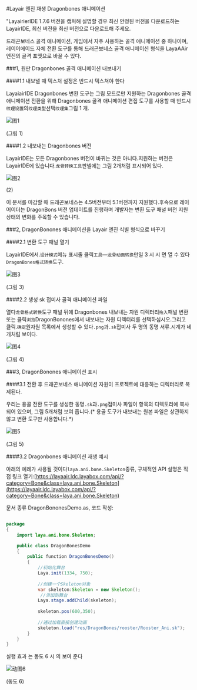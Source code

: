 #Layair 엔진 재생 Dragonbones 애니메이션

"LayairierIDE 1.7.6 버전을 캡처해 설명할 경우 최신 안정된 버전을 다운로드하는 LayairIDE, 최신 버전을 최신 버전으로 다운로드해 주세요.

드래곤보네스 골격 애니메이션, 게임에서 자주 사용하는 골격 애니메이션 중 하나이며, 레이이에이드 자체 전환 도구를 통해 드래곤보네스 골격 애니메이션 형식을 LayaAAir 엔진의 골격 포맷으로 바꿀 수 있다.



###1, 원판 Dragonbones 골격 애니메이션 내보내기

####1.1 내보낼 때 텍스처 설정은 반드시 텍스쳐야 한다

LayaiairIDE Dragonbones 변환 도구는 그림 모드로만 지원하는 Dragonbones 골격 애니메이션 전환을 위해 Dragonbones 골격 애니메이션 편집 도구를 사용할 때 반드시`纹理设置`의`纹理类型`선택`纹理集`그림 1 개.

![图1](img/1.png) 


(그림 1)

####1.2 내보내는 Dragonbones 버전

LayairIDE는 모든 Dragonbones 버전이 바뀌는 것은 아니다.지원하는 버전은 LayairIDE에 있습니다.`龙骨转换工具`판넬에는 그림 2개처럼 표시되어 있다.

![图2](img/2.png) 


(2)

이 문서를 마감할 때 드래곤보네스는 4.5버전부터 5.1버전까지 지원했다.후속으로 레이어이더는 DragonBons 버전 업데이트를 진행하며 개발자는 변환 도구 패널 버전 지원 상태의 변화를 주목할 수 있습니다.



###2, DragonBonones 애니메이션을 Layair 엔진 식별 형식으로 바꾸기

####2.1 변환 도구 패널 열기

LayairIDE에서.`设计模式`메뉴 표시줄 클릭`工具`—`龙骨动画转换`만일 3 시 시 면 열 수 있다`DragonBones格式转换`도구.

![图3](img/3.png) 


(그림 3)



####2.2 생성 sk 접미사 골격 애니메이션 파일

열다`龙骨格式转换`도구 패널 뒤에 Dragonbones 내보내는 자원 디렉터리`拖入`패널 변환 또는 클릭`浏览`DragonBonones에서 내보내는 자원 디렉터리를 선택하십시오.그리고 클릭.`确定`원자원 목록에서 생성할 수 있다`.png`과`.sk`접미사 두 명의 동명 서류.시계가 네 개처럼 보이다.

![图4](img/4.png) 


(그림 4)



###3, DragonBonones 애니메이션 표시

####3.1 전환 후 드래곤보네스 애니메이션 자원이 프로젝트에 대응하는 디렉터리로 복제된다.

우리는 용골 전환 도구를 생성한 동명`.sk`과`.png`접미사 파일이 항목의 디렉토리에 복사되어 있으며, 그림 5개처럼 보여 줍니다.(* 용골 도구가 내보내는 원본 파일은 상관하지 않고 변환 도구만 사용합니다.*)

![图5](img/5.png) 


(그림 5)

####3.2 Dragonbones 애니메이션 재생 예시

아래의 예례가 사용될 것이다`laya.ani.bone.Skeleton`종류, 구체적인 API 설명은 직접 링크 열기:[https://layaair.ldc.layabox.com/api/?category=Bone&class=laya.ani.bone.Skeleton](https://layaair.ldc.layabox.com/api/?category=Bone&class=laya.ani.bone.Skeleton)

문서 종류 DragonBononesDemo.as, 코드 작성:


```java

package
{
	import laya.ani.bone.Skeleton;

	public class DragonBonesDemo
	{
		public function DragonBonesDemo()
		{
			//初始化舞台
			Laya.init(1334, 750);
			
			//创建一个Skeleton对象
			var skeleton:Skeleton = new Skeleton();
			 //添加到舞台
			Laya.stage.addChild(skeleton);
			
			skeleton.pos(600,350);
			
			//通过加载直接创建动画
			skeleton.load("res/DragonBones/rooster/Rooster_Ani.sk");
		}
	}
}
```

실행 효과 는 동도 6 시 의 보여 준다

![动图6](img/6.gif) 


(동도 6)